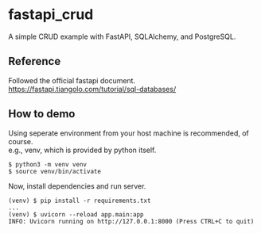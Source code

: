 # fastapi_crud
A simple CRUD example with FastAPI, SQLAlchemy, and PostgreSQL.

## Reference
Followed the official fastapi document.  
https://fastapi.tiangolo.com/tutorial/sql-databases/

## How to demo
Using seperate environment from your host machine is recommended, of course.  
e.g., venv, which is provided by python itself.
```
$ python3 -m venv venv
$ source venv/bin/activate
```
Now, install dependencies and run server.
```
(venv) $ pip install -r requirements.txt
...
(venv) $ uvicorn --reload app.main:app
INFO: Uvicorn running on http://127.0.0.1:8000 (Press CTRL+C to quit)
```
